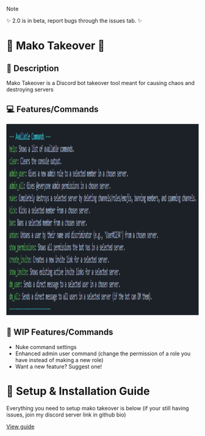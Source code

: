 > [!NOTE]
> ✨ 2.0 is in beta, report bugs through the issues tab. ✨

# 🦈 Mako Takeover 🦈

## 📰 Description
<P>Mako Takeover is a Discord bot takeover tool meant for causing chaos and destroying servers</P>

## 💻 Features/Commands
<img src="cmd-list.png" width="800" height="500">

## 🔧 WIP Features/Commands
<ul>
  <li>Nuke command settings</li>
  <li>Enhanced admin user command (change the permission of a role you have instead of making a new role)</li>
  <li>Want a new feature? Suggest one!</li>
</ul>

# 📝 Setup & Installation Guide
<p>Everything you need to setup mako takeover is below (if your still having issues, join my discord server link in github bio)</p>
<a href="https://github.com/Memerip/Mako-Takeover/blob/main/setup.txt">View guide</a>
